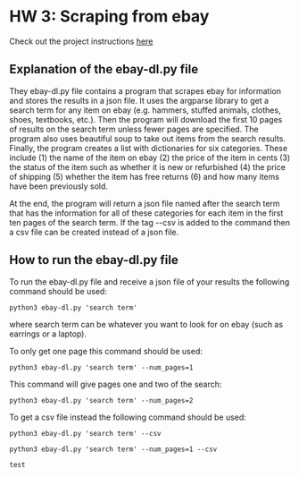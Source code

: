 # HW 3: Scraping from ebay
Check out the project instructions [here](https://github.com/mikeizbicki/cmc-csci040/tree/2021fall/hw_03)
## Explanation of the ebay-dl.py file 

They ebay-dl.py file contains a program that scrapes ebay for information and stores the results in a json file. It uses the argparse library to get a search term for any item on ebay (e.g. hammers, stuffed animals, clothes, shoes, textbooks, etc.). Then the program will download the first 10 pages of results on the search term unless fewer pages are specified. The program also uses beautiful soup to take out items from the search results. Finally, the program creates a list with dictionaries for six categories. These include (1) the name of the item on ebay (2) the price of the item in cents (3) the status of the item such as whether it is new or refurbished (4) the price of shipping (5) whether the item has free returns (6) and how many items have been previously sold. 

At the end, the program will return a json file named after the search term that has the information for all of these categories for each item in the first ten pages of the search term. If the tag --csv is added to the command then a csv file can be created instead of a json file. 

## How to run the ebay-dl.py file
To run the ebay-dl.py file and receive a json file of your results the following command should be used:

```
python3 ebay-dl.py 'search term'
```

where search term can be whatever you want to look for on ebay (such as earrings or a laptop).

To only get one page this command should be used: 

```
python3 ebay-dl.py 'search term' --num_pages=1
```

This command will give pages one and two of the search:

```
python3 ebay-dl.py 'search term' --num_pages=2
```

To get a csv file instead the following command should be used:

```
python3 ebay-dl.py 'search term' --csv

python3 ebay-dl.py 'search term' --num_pages=1 --csv
```

`test`